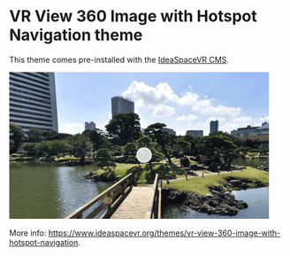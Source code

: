# VR View 360 Image with Hotspot Navigation theme
This theme comes pre-installed with the <a href="https://github.com/IdeaSpaceVR/IdeaSpace">IdeaSpaceVR CMS</a>.

![VR View 360 Image with Hotspot Navigation](screenshot.png)

More info: <a href="https://www.ideaspacevr.org/themes/vr-view-360-image-with-hotspot-navigation">https://www.ideaspacevr.org/themes/vr-view-360-image-with-hotspot-navigation</a>.
